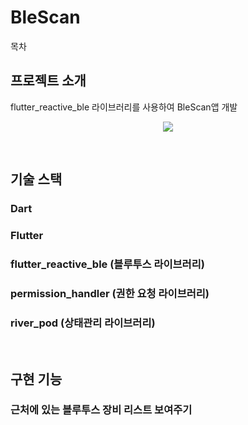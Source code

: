 # BleScan

목차

## 프로젝트 소개

<p align="justify">
flutter_reactive_ble 라이브러리를 사용하여 BleScan앱 개발
</p>

<p align="center">
<img src="https://user-images.githubusercontent.com/96646202/236720076-80540dcb-6a5a-4cec-8e57-bf69872cf7b6.gif">
</p>

<br>

## 기술 스택
### Dart

### Flutter

### flutter_reactive_ble (블루투스 라이브러리)

### permission_handler (권한 요청 라이브러리)

### river_pod (상태관리 라이브러리)

<br>

## 구현 기능

### 근처에 있는 블루투스 장비 리스트 보여주기
<br>


